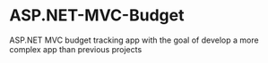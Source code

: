 # ASP.NET-MVC-Budget
ASP.NET MVC budget tracking app with the goal of develop a more complex app than previous projects
